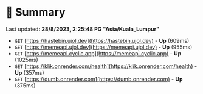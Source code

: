 # 📖 Summary
Last updated: **28/8/2023, 2:25:48 PG "Asia/Kuala_Lumpur"**

- `GET` [https://hastebin.ujol.dev](https://hastebin.ujol.dev) - **Up** (609ms)
- `GET` [https://memeapi.ujol.dev](https://memeapi.ujol.dev) - **Up** (955ms)
- `GET` [https://memeapi.cyclic.app](https://memeapi.cyclic.app) - **Up** (1025ms)
- `GET` [https://klik.onrender.com/health](https://klik.onrender.com/health) - **Up** (357ms)
- `GET` [https://dumb.onrender.com](https://dumb.onrender.com) - **Up** (375ms)
